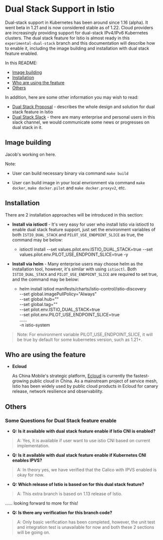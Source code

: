 # Dual Stack Support in Istio

Dual-stack support in Kubernetes has been around since 1.16 (alpha). It went beta in 1.21 and is now considered stable as of 1.22. Cloud providers are increasingly providing support for dual-stack IPv4/IPv6 Kubernetes clusters. The dual stack feature for Istio is almost ready in this `experimental-dual-stack` branch and this documentation will describe how to enable it, including the image building and installation with dual stack feature enabled.

In this README:

- [Image building](#image-building)
- [Installation](#installation)
- [Who are using the feature](#who-are-using-the-feature)
- [Others](#others)

In addition, here are some other information you may wish to read:

- [Dual Stack Proposal](https://docs.google.com/document/d/1oT6pmRhOw7AtsldU0-HbfA0zA26j9LYiBD_eepeErsQ/edit#heading=h.se6wjxq9mtpk) - describes the whole design and solution for dual stack feature in Istio
- [Dual Stack Slack](#dual-stack-support) - there are many enterprise and personal users in this slack channel, we would communicate some news or progresses on dual stack in it.

## Image building

Jacob's working on here.

Note:

- User can build necessary binary via command `make build`

- User can build image in your local envrionment via command `make docker`, `make docker.pilot` and `make docker.proxyv2`, etc.

## Installation

There are 2 installation approaches will be introduced in this section:

- **Install via istioctl** - It's very easy for user who install Istio via istioctl to enable dual stack feature support,
    just set the environment variables of both `ISTIO_DUAL_STACK` and `PILOT_USE_ENDPOINT_SLICE` as true, the command may be below:

    - istioctl install --set values.pilot.env.ISTIO_DUAL_STACK=true --set values.pilot.env.PILOT_USE_ENDPOINT_SLICE=true -y

- **Install via helm** - Many enterprise users may choose helm as the installation tool, however, it's similar with using `istioctl`.
    Both `ISTIO_DUAL_STACK` and `PILOT_USE_ENDPOINT_SLICE` are required to set true, and the command may be below:

    - helm install istiod manifests/charts/istio-control/istio-discovery \
        --set global.imagePullPolicy="Always" \
        --set global.hub="<YOUR-IMAGE-HUB>" \
        --set global.tag="<YOUR-IMAGE-TAG>" \
        --set pilot.env.ISTIO_DUAL_STACK=true \
        --set pilot.env.PILOT_USE_ENDPOINT_SLICE=true \
        ...... \
        -n istio-system

> Note: For environment variable PILOT_USE_ENDPOINT_SLICE, it will be true by default for some kubernetes version, such as 1.21+.

## Who are using the feature

- **Ecloud**

  As China Mobile's strategic platform, [Ecloud](https://ecloud.10086.cn/home/) is currently the fastest-growing public cloud in China.
  As a mainstream project of service mesh, Istio has been widely used by public cloud products in Ecloud for canary release, network resilience and observability.

## Others

### Some Questions for Dual Stack feature enable

- **Q: Is it available with dual stack feature enable if Istio CNI is enabled?**

> A: Yes, it is available if user want to use istio CNI based on current implementation.

- **Q: Is it available with dual stack feature enable if Kubernetes CNI enables IPVS?**

> A: In theory yes, we have verified that the Calico with IPVS enabled is okay for now.

- **Q: Which release of Istio is based on for this dual stack feature?**

> A: This extra branch is based on 1.13 release of Istio.

...... looking forward to more for this!

- **Q: Is there any verification for this branch code?**

> A: Only basic verification has been completed, however, the unit test and integration test is unavailable for now and both these 2 sections will be going on.
